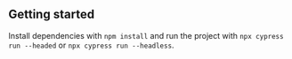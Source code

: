 ## Getting started

Install dependencies with `npm install` and run the project with `npx cypress run --headed` or `npx cypress run --headless`.
